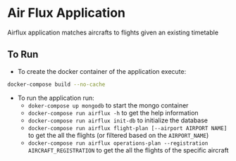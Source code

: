 # Air Flux Application 
Airflux  application matches aircrafts to flights given an existing timetable 

## To Run 
 * To create the docker container of the application execute:
 ``` bash
 docker-compose build --no-cache 
 ````

 * To run the application run:
    * `doker-compose up mongodb` to start the mongo container
    *  `docker-compose run airflux -h` to get the help information
    *  `docker-compose run airflux init-db` to initialize the database    
    *  `docker-compose run airflux flight-plan [--airport AIRPORT NAME]` to 
    get the all the flights (or filtered based on the `AIRPORT_NAME`)  
    *  `docker-compose run airflux operations-plan --registration 
    AIRCRAFT_REGISTRATION` to  get the all the flights of the specific 
    aircraft  